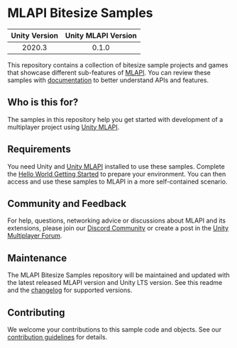 # MLAPI Bitesize Samples

|Unity Version|Unity MLAPI Version|
|:-------:|:-------:|
|2020.3|0.1.0|

This repository contains a collection of bitesize sample projects and games that showcase different 
sub-features of [MLAPI](https://github.com/Unity-Technologies/com.unity.multiplayer.mlapi). You can review these samples with [documentation](https://docs-multiplayer.unity3d.com/docs/learn/bitesize-introduction) to better understand APIs and features.

## Who is this for?

The samples in this repository help you get started with development of a multiplayer 
project using [Unity MLAPI](https://github.com/Unity-Technologies/com.unity.multiplayer.mlapi). 

## Requirements

You need Unity and [Unity MLAPI](https://github.com/Unity-Technologies/com.unity.multiplayer.samples.coop/releases/latest) installed to use these samples. Complete the [Hello World Getting Started](https://docs-multiplayer.unity3d.com/docs/tutorials/helloworldintro/index.html) to prepare your environment. You can then access and use these samples to MLAPI in a more self-contained scenario.

## Community and Feedback

For help, questions, networking advice or discussions about MLAPI and its extensions, please join our [Discord Community](https://discord.gg/FM8SE9E) or create a post in the [Unity Multiplayer Forum](https://forum.unity.com/forums/multiplayer.26/).

## Maintenance

The MLAPI Bitesize Samples repository will be maintained and updated with the latest released MLAPI version and Unity LTS version. See this readme and the [changelog](https://github.com/Unity-Technologies/com.unity.multiplayer.samples.bitesize/blob/main/CHANGELOG.md) for supported versions.

## Contributing
We welcome your contributions to this sample code and objects. See our [contribution guidelines](CONTRIBUTING.md) for details.
